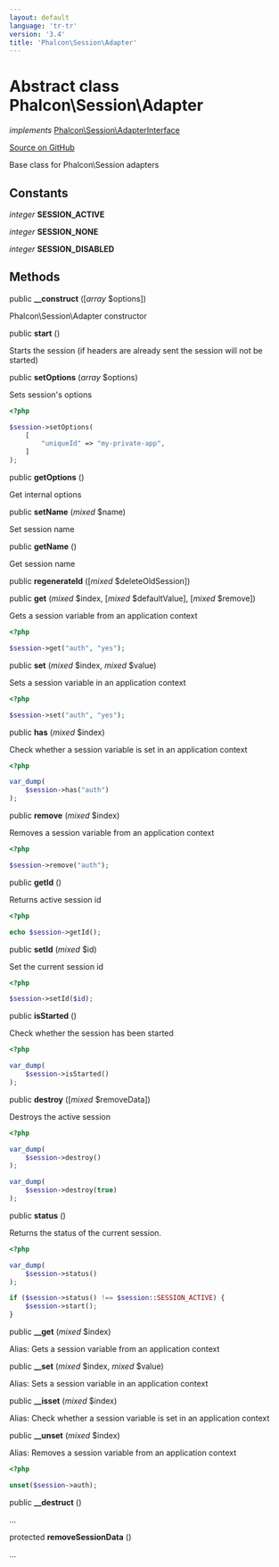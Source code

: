 ```yaml
---
layout: default
language: 'tr-tr'
version: '3.4'
title: 'Phalcon\Session\Adapter'
---
```


# Abstract class **Phalcon\Session\Adapter**

*implements* [Phalcon\Session\AdapterInterface](/3.4/en/api/Phalcon_Session_AdapterInterface)

<a href="https://github.com/phalcon/cphalcon/tree/v3.4.0/phalcon/session/adapter.zep" class="btn btn-default btn-sm">Source on GitHub</a>

Base class for Phalcon\Session adapters

## Constants

*integer* **SESSION_ACTIVE**

*integer* **SESSION_NONE**

*integer* **SESSION_DISABLED**

## Methods

public **__construct** ([*array* $options])

Phalcon\Session\Adapter constructor

public **start** ()

Starts the session (if headers are already sent the session will not be started)

public **setOptions** (*array* $options)

Sets session's options

```php
<?php

$session->setOptions(
    [
        "uniqueId" => "my-private-app",
    ]
);

```

public **getOptions** ()

Get internal options

public **setName** (*mixed* $name)

Set session name

public **getName** ()

Get session name

public **regenerateId** ([*mixed* $deleteOldSession])

public **get** (*mixed* $index, [*mixed* $defaultValue], [*mixed* $remove])

Gets a session variable from an application context

```php
<?php

$session->get("auth", "yes");

```

public **set** (*mixed* $index, *mixed* $value)

Sets a session variable in an application context

```php
<?php

$session->set("auth", "yes");

```

public **has** (*mixed* $index)

Check whether a session variable is set in an application context

```php
<?php

var_dump(
    $session->has("auth")
);

```

public **remove** (*mixed* $index)

Removes a session variable from an application context

```php
<?php

$session->remove("auth");

```

public **getId** ()

Returns active session id

```php
<?php

echo $session->getId();

```

public **setId** (*mixed* $id)

Set the current session id

```php
<?php

$session->setId($id);

```

public **isStarted** ()

Check whether the session has been started

```php
<?php

var_dump(
    $session->isStarted()
);

```

public **destroy** ([*mixed* $removeData])

Destroys the active session

```php
<?php

var_dump(
    $session->destroy()
);

var_dump(
    $session->destroy(true)
);

```

public **status** ()

Returns the status of the current session.

```php
<?php

var_dump(
    $session->status()
);

if ($session->status() !== $session::SESSION_ACTIVE) {
    $session->start();
}

```

public **__get** (*mixed* $index)

Alias: Gets a session variable from an application context

public **__set** (*mixed* $index, *mixed* $value)

Alias: Sets a session variable in an application context

public **__isset** (*mixed* $index)

Alias: Check whether a session variable is set in an application context

public **__unset** (*mixed* $index)

Alias: Removes a session variable from an application context

```php
<?php

unset($session->auth);

```

public **__destruct** ()

...

protected **removeSessionData** ()

...